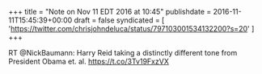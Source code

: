 +++
title = "Note on Nov 11 EDT 2016 at 10:45"
publishdate = 2016-11-11T15:45:39+00:00
draft = false
syndicated = [ 'https://twitter.com/chrisjohndeluca/status/797103001534132200?s=20' ]
+++

RT @NickBaumann: Harry Reid taking a distinctly different tone from President Obama et. al. https://t.co/3Tv19FxzVX
